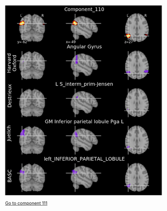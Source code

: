 ![110](preliminary/110.jpg "Component 110")

[Go to component 111](https://parietal-inria.github.io/MODL_atlas/128/111 "Component 111")
